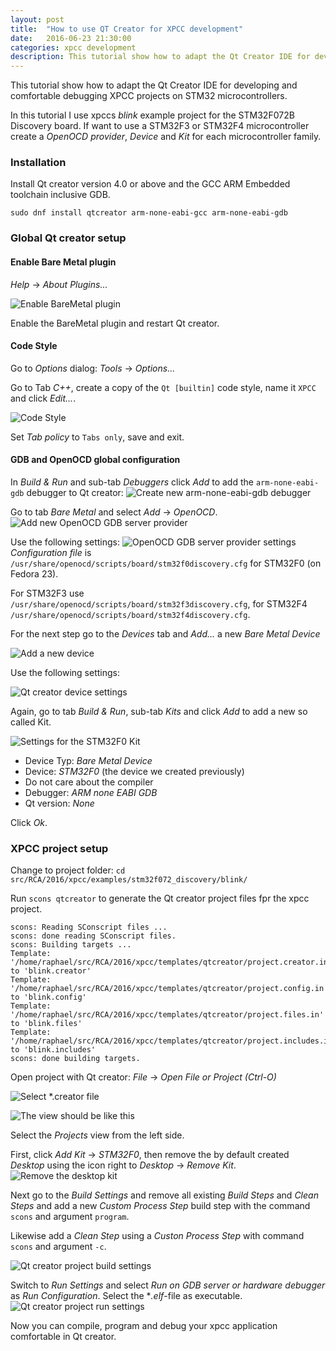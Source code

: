 ```yaml
---
layout: post
title:  "How to use QT Creator for XPCC development"
date:   2016-06-23 21:30:00
categories: xpcc development
description: This tutorial show how to adapt the Qt Creator IDE for developing and comfortable debugging XPCC projects
---
```


This tutorial show how to adapt the Qt Creator IDE for developing and comfortable debugging XPCC projects on STM32 microcontrollers.

In this tutorial I use xpccs *blink* example project for the STM32F072B Discovery board.
If want to use a STM32F3 or STM32F4 microcontroller create a *OpenOCD provider*, *Device* and *Kit* for each microcontroller family.

### Installation

Install Qt creator version 4.0 or above and the GCC ARM Embedded toolchain inclusive GDB.

```
sudo dnf install qtcreator arm-none-eabi-gcc arm-none-eabi-gdb
```

### Global Qt creator setup

#### Enable Bare Metal plugin

*Help* -> *About Plugins...*

![Enable BareMetal plugin](/assets/images/qt-creator-tutorial/enable-baremetal-plugin.png)

Enable the BareMetal plugin and restart Qt creator.

#### Code Style
Go to *Options* dialog: *Tools* -> *Options...*

Go to Tab *C++*, create a copy of the `Qt [builtin]` code style, name it `XPCC` and click *Edit...*.

![Code Style](/assets/images/qt-creator-tutorial/code-style.png)

Set *Tab policy* to `Tabs only`, save and exit.

#### GDB and OpenOCD global configuration

In *Build & Run* and sub-tab *Debuggers* click *Add* to add the `arm-none-eabi-gdb` debugger to Qt creator:
![Create new `arm-none-eabi-gdb` debugger](/assets/images/qt-creator-tutorial/add-arm-none-eabi-gdb.png)

Go to tab *Bare Metal* and select *Add* -> *OpenOCD*.
![Add new OpenOCD GDB server provider](/assets/images/qt-creator-tutorial/add-openocd-provider.png)

Use the following settings:
![OpenOCD GDB server provider settings](/assets/images/qt-creator-tutorial/openocd-provider-settings.png)
*Configuration file* is `/usr/share/openocd/scripts/board/stm32f0discovery.cfg` for STM32F0 (on Fedora 23).

For STM32F3 use `/usr/share/openocd/scripts/board/stm32f3discovery.cfg`, for STM32F4 `/usr/share/openocd/scripts/board/stm32f4discovery.cfg`.

For the next step go to the *Devices* tab and *Add...* a new *Bare Metal Device*

![Add a new device](/assets/images/qt-creator-tutorial/add-bare-metal-device.png)

Use the following settings:

![Qt creator device settings](/assets/images/qt-creator-tutorial/bare-metal-device-settings.png)

Again, go to tab *Build & Run*, sub-tab *Kits* and click *Add* to add a new so called Kit.

![Settings for the STM32F0 Kit](/assets/images/qt-creator-tutorial/stm32f0-kit-settings.png)

* Device Typ: *Bare Metal Device*
* Device: *STM32F0* (the device we created previously)
* Do not care about the compiler
* Debugger: *ARM none EABI GDB*
* Qt version: *None*

Click *Ok*.

### XPCC project setup

Change to project folder: `cd src/RCA/2016/xpcc/examples/stm32f072_discovery/blink/`

Run `scons qtcreator` to generate the Qt creator project files fpr the xpcc project.

```
scons: Reading SConscript files ...
scons: done reading SConscript files.
scons: Building targets ...
Template: '/home/raphael/src/RCA/2016/xpcc/templates/qtcreator/project.creator.in' to 'blink.creator'
Template: '/home/raphael/src/RCA/2016/xpcc/templates/qtcreator/project.config.in' to 'blink.config'
Template: '/home/raphael/src/RCA/2016/xpcc/templates/qtcreator/project.files.in' to 'blink.files'
Template: '/home/raphael/src/RCA/2016/xpcc/templates/qtcreator/project.includes.in' to 'blink.includes'
scons: done building targets.
```

Open project with Qt creator: *File* -> *Open File or Project (Ctrl-O)*

![Select `*.creator` file](/assets/images/qt-creator-tutorial/open-creator-file.png)

![The view should be like this](/assets/images/qt-creator-tutorial/qtcreator-1.png)

Select the *Projects* view from the left side.

First, click *Add Kit* -> *STM32F0*, then remove the by default created *Desktop* using the icon right to *Desktop* -> *Remove Kit*.
![Remove the desktop kit](/assets/images/qt-creator-tutorial/remove-desktop-kit.png)

Next go to the *Build Settings* and remove all existing *Build Steps* and *Clean Steps* and add a new *Custom Process Step* build step with the command `scons` and argument `program`.

Likewise add a *Clean Step* using a *Custon Process Step* with command `scons` and argument `-c`.

![Qt creator project build settings](/assets/images/qt-creator-tutorial/project-build-settings.png)

Switch to *Run Settings* and select *Run on GDB server or hardware debugger* as *Run Configuration*. Select the **.elf*-file as executable.
![Qt creator project run settings](/assets/images/qt-creator-tutorial/project-run-settings.png)

Now you can compile, program and debug your xpcc application comfortable in Qt creator.
